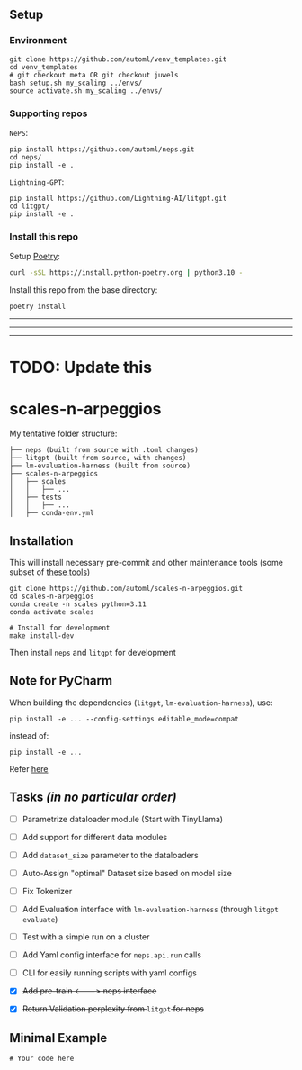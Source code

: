 
## Setup


### Environment

```
git clone https://github.com/automl/venv_templates.git
cd venv_templates
# git checkout meta OR git checkout juwels
bash setup.sh my_scaling ../envs/
source activate.sh my_scaling ../envs/
```

### Supporting repos

`NePS`:
```
pip install https://github.com/automl/neps.git
cd neps/
pip install -e .
```

`Lightning-GPT`:
```
pip install https://github.com/Lightning-AI/litgpt.git
cd litgpt/
pip install -e .
```

### Install this repo

Setup [Poetry](https://python-poetry.org/docs/#installing-with-the-official-installer):
```bash
curl -sSL https://install.python-poetry.org | python3.10 -
```

Install this repo from the base directory:

```
poetry install
```

---
---
---

# TODO: Update this
# scales-n-arpeggios

My tentative folder structure:

```
├── neps (built from source with .toml changes)
├── litgpt (built from source, with changes)
├── lm-evaluation-harness (built from source)
├── scales-n-arpeggios
│   ├── scales
│   │   ├── ...
│   ├── tests
│   │   ├── ...
│   ├── conda-env.yml
```


## Installation

This will install necessary pre-commit and other maintenance tools (some subset of [these tools](https://github.com/automl/automl_template?tab=readme-ov-file#features))
```commandline
git clone https://github.com/automl/scales-n-arpeggios.git
cd scales-n-arpeggios
conda create -n scales python=3.11
conda activate scales

# Install for development
make install-dev
```

Then install `neps` and `litgpt` for development

## Note for PyCharm
When building the dependencies (`litgpt`, `lm-evaluation-harness`), use:

```commandline
pip install -e ... --config-settings editable_mode=compat
```
instead of:
```commandline
pip install -e ...
```
Refer [here](https://stackoverflow.com/questions/76301782/why-are-pycharm-and-pylance-not-detecting-packages-installed-in-editable-mode/76301809#76301809)

## Tasks _(in no particular order)_
- [ ] Parametrize dataloader module (Start with TinyLlama)
- [ ] Add support for different data modules
- [ ] Add `dataset_size` parameter to the dataloaders
- [ ] Auto-Assign "optimal" Dataset size based on model size
- [ ] Fix Tokenizer
- [ ] Add Evaluation interface with `lm-evaluation-harness` (through `litgpt evaluate`)
- [ ] Test with a simple run on a cluster
- [ ] Add Yaml config interface for `neps.api.run` calls
- [ ] CLI for easily running scripts with yaml configs
- [x] ~~Add pre-train <---> neps interface~~
- [x] ~~Return Validation perplexity from `litgpt` for neps~~


## Minimal Example

```
# Your code here
```
